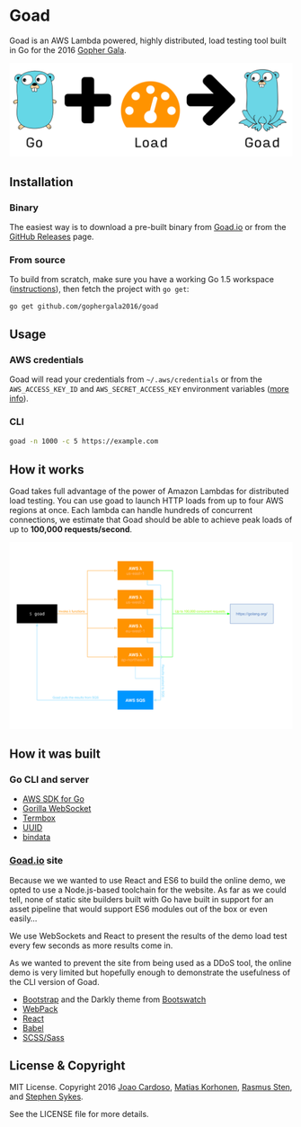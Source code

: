 # Goad

Goad is an AWS Lambda powered, highly distributed,
load testing tool built in Go for the 2016 [Gopher Gala][].

![Go + Load ⇒ Goad](./site/src/img/go-plus-load.png)

## Installation

### Binary

The easiest way is to download a pre-built binary from [Goad.io] or from the [GitHub Releases][] page.

### From source

To build from scratch, make sure you have a working Go 1.5 workspace ([instructions](https://golang.org/doc/install)), then fetch the project with `go get`:

```
go get github.com/gophergala2016/goad
```

## Usage

### AWS credentials

Goad will read your credentials from `~/.aws/credentials` or from the `AWS_ACCESS_KEY_ID` and `AWS_SECRET_ACCESS_KEY` environment variables ([more info](http://blogs.aws.amazon.com/security/post/Tx3D6U6WSFGOK2H/A-New-and-Standardized-Way-to-Manage-Credentials-in-the-AWS-SDKs)).

### CLI

```sh
goad -n 1000 -c 5 https://example.com
```

## How it works

Goad takes full advantage of the power of Amazon Lambdas for distributed load testing. You can use goad to launch HTTP loads from up to four AWS regions at once. Each lambda can handle hundreds of concurrent connections, we estimate that Goad should be able to achieve peak loads of up to **100,000 requests/second**.

![Goad diagram](./site/src/img/diagram.png)

## How it was built

### Go CLI and server

* [AWS SDK for Go][]
* [Gorilla WebSocket][]
* [Termbox][]
* [UUID][]
* [bindata][]

### [Goad.io][] site

Because we we wanted to use React and ES6 to build the online demo, we opted to use a Node.js-based toolchain for the website. As far as we could tell, none of static site builders built with Go have built in support for an asset pipeline that would support ES6 modules out of the box or even easily…

We use WebSockets and React to present the results of the demo load test every few seconds as more results come in.

As we wanted to prevent the site from being used as a DDoS tool, the online demo is very limited but hopefully enough to demonstrate the usefulness of the CLI version of Goad.

* [Bootstrap][] and the Darkly theme from [Bootswatch][]
* [WebPack][]
* [React][]
* [Babel][]
* [SCSS/Sass][]


## License & Copyright

MIT License. Copyright 2016 [Joao Cardoso][], [Matias Korhonen][], [Rasmus Sten][], and [Stephen Sykes][].

See the LICENSE file for more details.

[Goad.io]: https://goad.io
[GitHub Releases]: https://github.com/gophergala2016/goad/releases

[AWS SDK for Go]: http://aws.amazon.com/sdk-for-go/
[Gorilla WebSocket]: https://github.com/gorilla/websocket
[Termbox]: https://github.com/nsf/termbox-go
[UUID]: https://github.com/satori/go.uuid
[bindata]: https://github.com/jteeuwen/go-bindata

[Bootstrap]: http://getbootstrap.com/
[Bootswatch]: https://bootswatch.com/
[WebPack]: https://webpack.github.io/
[React]: https://facebook.github.io/react/
[Babel]: https://babeljs.io/
[SCSS/Sass]: http://sass-lang.com/

[Gopher Gala]: http://gophergala.com/
[Joao Cardoso]: https://twitter.com/jcxplorer
[Matias Korhonen]: https://twitter.com/matiaskorhonen
[Rasmus Sten]: https://twitter.com/pajp
[Stephen Sykes]: https://twitter.com/sdsykes
